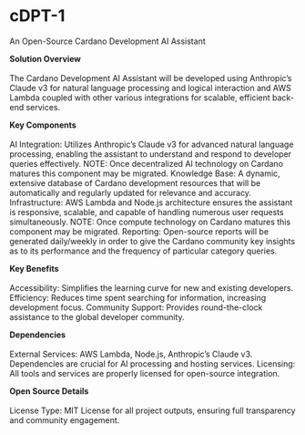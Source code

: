 # cDPT-1
An Open-Source Cardano Development AI Assistant


**Solution Overview**<br></br>
The Cardano Development AI Assistant will be developed using Anthropic’s Claude v3 for natural language processing and logical interaction and AWS Lambda coupled with other various integrations for scalable, efficient back-end services.


**Key Components**<br></br>
AI Integration: Utilizes Anthropic’s Claude v3 for advanced natural language processing, enabling the assistant to understand and respond to developer queries effectively. NOTE: Once decentralized AI technology on Cardano matures this component may be migrated.
Knowledge Base: A dynamic, extensive database of Cardano development resources that will be automatically and regularly updated for relevance and accuracy.
Infrastructure: AWS Lambda and Node.js architecture ensures the assistant is responsive, scalable, and capable of handling numerous user requests simultaneously. NOTE: Once compute technology on Cardano matures this component may be migrated.
Reporting: Open-source reports will be generated daily/weekly in order to give the Cardano community key insights as to its performance and the frequency of particular category queries.


**Key Benefits**<br></br>
Accessibility: Simplifies the learning curve for new and existing developers.
Efficiency: Reduces time spent searching for information, increasing development focus.
Community Support: Provides round-the-clock assistance to the global developer community.


**Dependencies**<br></br>
External Services: AWS Lambda, Node.js, Anthropic’s Claude v3. Dependencies are crucial for AI processing and hosting services.
Licensing: All tools and services are properly licensed for open-source integration.


**Open Source Details**<br></br>
License Type: MIT License for all project outputs, ensuring full transparency and community engagement.

